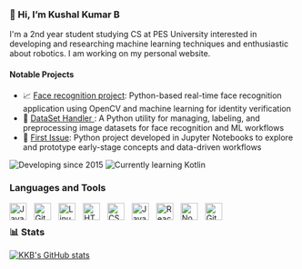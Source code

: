 <!--![My GitHub stats](https://github-readme-stats.vercel.app/api?username=sd0e&show_icons=true&theme=radical)
[![Top Langs](https://github-readme-stats.vercel.app/api/top-langs/?username=sd0e&layout=compact&theme=radical)](https://github.com/anuraghazra/github-readme-stats)-->


### 👋 Hi, I’m Kushal Kumar B
I'm a 2nd year student studying CS at PES University interested in developing and researching machine learning techniques and enthusiastic about robotics. I am working on my personal website.

#### **Notable Projects**
* 📈 [Face recognition project](https://github.com/kushalkkb/AIML): Python-based real-time face recognition application using OpenCV and machine learning for identity verification 
* 📒 [DataSet Handler ](https://github.com/kushalkkb/DatasetHandler): A Python utility for managing, labeling, and preprocessing image datasets for face recognition and ML workflows
* 🎯 [First Issue](http://github.com/kushalkkb/CIE_executions): Python project developed in Jupyter Notebooks to explore and prototype early-stage concepts and data-driven workflows

![Developing since 2015](https://img.shields.io/badge/developing%20since-2024-orange)
![Currently learning Kotlin](https://img.shields.io/badge/currently%20learning-python-blue)

### Languages and Tools 
<img align="left" alt="Java" width="30px" style="padding-right:10px;" src="https://cdn.jsdelivr.net/gh/devicons/devicon/icons/python/python-original.svg"/>
<img align="left" alt="Git" width="30px" style="padding-right:10px;" src="https://cdn.jsdelivr.net/gh/devicons/devicon/icons/git/git-original.svg" />
<img align="left" alt="Linux" width="30px" style="padding-right:10px;" src="https://cdn.jsdelivr.net/gh/devicons/devicon/icons/linux/linux-original.svg" />
<img align="left" alt="HTML" width="30px" style="padding-right:10px;" src="https://cdn.jsdelivr.net/gh/devicons/devicon/icons/html5/html5-plain.svg" />
<img align="left" alt="CSS" width="30px" style="padding-right:10px;" src="https://cdn.jsdelivr.net/gh/devicons/devicon/icons/css3/css3-plain.svg" />
<img align="left" alt="JavaScript" width="30px" style="padding-right:10px;" src="https://cdn.jsdelivr.net/gh/devicons/devicon/icons/javascript/javascript-plain.svg" />
<img align="left" alt="React" width="30px" style="padding-right:10px;" src="https://cdn.jsdelivr.net/gh/devicons/devicon/icons/react/react-original.svg" />
<img align="left" alt="NodeJS" width="30px" style="padding-right:10px;" src="https://cdn.jsdelivr.net/gh/devicons/devicon/icons/nodejs/nodejs-original.svg" />
<img align="left" alt="GitHub" width="30px" style="padding-right:10px;" src="https://cdn.jsdelivr.net/gh/devicons/devicon/icons/github/github-original.svg" />
<br />

### 📊 Stats

[![KKB's GitHub stats](https://github-readme-stats.vercel.app/api?username=kushalkkb)](https://github.com/kushalkkb/github-readme-stats)


